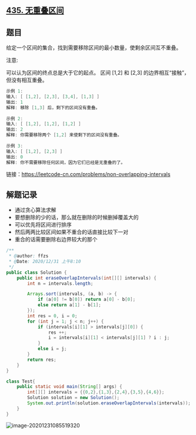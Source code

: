 ## [435. 无重叠区间](https://leetcode-cn.com/problems/non-overlapping-intervals/)

## 题目

给定一个区间的集合，找到需要移除区间的最小数量，使剩余区间互不重叠。

注意:

可以认为区间的终点总是大于它的起点。
区间 [1,2] 和 [2,3] 的边界相互“接触”，但没有相互重叠。

```java
示例 1:
输入: [ [1,2], [2,3], [3,4], [1,3] ]
输出: 1
解释: 移除 [1,3] 后，剩下的区间没有重叠。
    
示例 2:
输入: [ [1,2], [1,2], [1,2] ]
输出: 2
解释: 你需要移除两个 [1,2] 来使剩下的区间没有重叠。
    
示例 3:
输入: [ [1,2], [2,3] ]
输出: 0
解释: 你不需要移除任何区间，因为它们已经是无重叠的了。
```


链接：https://leetcode-cn.com/problems/non-overlapping-intervals

## 解题记录

+ 通过贪心算法求解
+ 要想删除的少的话，那么就在删除的时候删掉覆盖大的
+ 可以优先将区间进行排序
+ 然后两两比较区间如果不重合的话直接比较下一对
+ 重合的话需要删除右边界较大的那个

```java
/**
 * @author: ffzs
 * @Date: 2020/12/31 上午8:10
 */
public class Solution {
    public int eraseOverlapIntervals(int[][] intervals) {
        int n = intervals.length;

        Arrays.sort(intervals, (a, b) -> {
            if (a[0] != b[0]) return a[0] - b[0];
            else return a[1] - b[1];
        });
        int res = 0, i = 0;
        for (int j = 1; j < n; j++) {
            if (intervals[i][1] > intervals[j][0]) {
                res ++;
                i = intervals[i][1] < intervals[j][1] ? i : j;
            }
            else i = j;
        }
        return res;
    }
}

class Test{
    public static void main(String[] args) {
        int[][] intervals = {{0,2},{1,3},{2,4},{3,5},{4,6}};
        Solution solution = new Solution();
        System.out.println(solution.eraseOverlapIntervals(intervals));
    }
}
```

![image-20201231085519320](https://gitee.com/ffzs/picture_go/raw/master/img/image-20201231085519320.png)